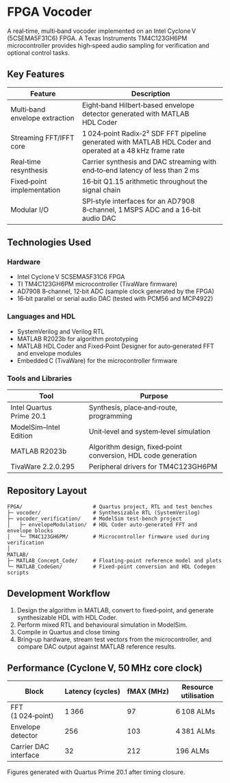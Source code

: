 # FPGA Vocoder

A real‑time, multi‑band vocoder implemented on an Intel Cyclone V (5CSEMA5F31C6) FPGA. A Texas Instruments TM4C123GH6PM microcontroller provides high‑speed audio sampling for verification and optional control tasks.

## Key Features

| Feature | Description |
| --- | --- |
| Multi‑band envelope extraction | Eight‑band Hilbert‑based envelope detector generated with MATLAB HDL Coder |
| Streaming FFT/IFFT core | 1 024‑point Radix‑2² SDF FFT pipeline generated with MATLAB HDL Coder and operated at a 48 kHz frame rate |
| Real‑time resynthesis | Carrier synthesis and DAC streaming with end‑to‑end latency of less than 2 ms |
| Fixed‑point implementation | 16‑bit Q1.15 arithmetic throughout the signal chain |
| Modular I/O | SPI‑style interfaces for an AD7908 8‑channel, 1 MSPS ADC and a 16‑bit audio DAC |

## Technologies Used

### Hardware

- Intel Cyclone V 5CSEMA5F31C6 FPGA  
- TI TM4C123GH6PM microcontroller (TivaWare firmware)  
- AD7908 8‑channel, 12‑bit ADC (sample clock generated by the FPGA)  
- 16‑bit parallel or serial audio DAC (tested with PCM56 and MCP4922)

### Languages and HDL

- SystemVerilog and Verilog RTL  
- MATLAB R2023b for algorithm prototyping  
- MATLAB HDL Coder and Fixed‑Point Designer for auto‑generated FFT and envelope modules  
- Embedded C (TivaWare) for the microcontroller firmware

### Tools and Libraries

| Tool | Purpose |
| --- | --- |
| Intel Quartus Prime 20.1 | Synthesis, place‑and‑route, programming |
| ModelSim–Intel Edition | Unit‑level and system‑level simulation |
| MATLAB R2023b | Algorithm design, fixed‑point conversion, HDL code generation |
| TivaWare 2.2.0.295 | Peripheral drivers for TM4C123GH6PM |

## Repository Layout

```
FPGA/                       # Quartus project, RTL and test benches
├─ vocoder/                 # Synthesizable RTL (SystemVerilog)
├─ vocoder_verification/    # ModelSim test‑bench project
│   ├─ envelopeModulation/  # HDL Coder auto‑generated FFT and envelope blocks
│   └─ TM4C123GH6PM/        # Microcontroller firmware used during verification
│
MATLAB/
├─ MATLAB_Concept_Code/     # Floating‑point reference model and plots
└─ MATLAB_CodeGen/          # Fixed‑point conversion and HDL Codegen scripts
```

## Development Workflow

1. Design the algorithm in MATLAB, convert to fixed‑point, and generate synthesizable HDL with HDL Coder.  
2. Perform mixed RTL and behavioural simulation in ModelSim.  
3. Compile in Quartus and close timing
4. Bring‑up hardware, stream test vectors from the microcontroller, and compare DAC output against MATLAB reference results.

## Performance (Cyclone V, 50 MHz core clock)

| Block | Latency (cycles) | fMAX (MHz) | Resource utilisation |
| --- | --- | --- | --- |
| FFT (1 024‑point) | 1 366 | 97 | 6 108 ALMs |
| Envelope detector | 256 | 103 | 4 381 ALMs |
| Carrier DAC interface | 32 | 212 | 196 ALMs |

Figures generated with Quartus Prime 20.1 after timing closure.
